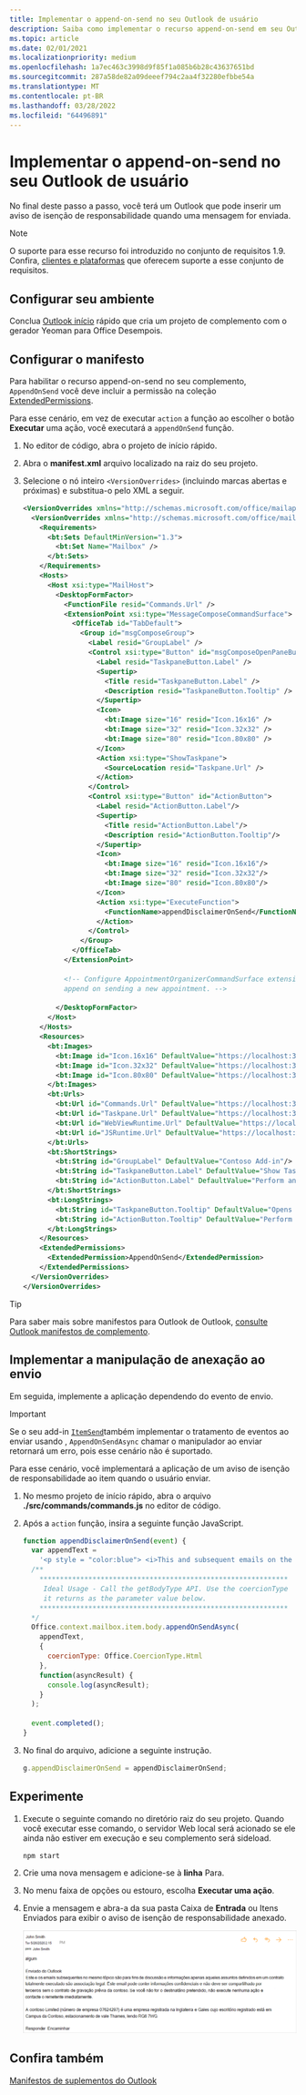 ```yaml
---
title: Implementar o append-on-send no seu Outlook de usuário
description: Saiba como implementar o recurso append-on-send em seu Outlook de complemento.
ms.topic: article
ms.date: 02/01/2021
ms.localizationpriority: medium
ms.openlocfilehash: 1a7ec463c3998d9f85f1a085b6b28c43637651bd
ms.sourcegitcommit: 287a58de82a09deeef794c2aa4f32280efbbe54a
ms.translationtype: MT
ms.contentlocale: pt-BR
ms.lasthandoff: 03/28/2022
ms.locfileid: "64496891"
---
```

# <a name="implement-append-on-send-in-your-outlook-add-in"></a>Implementar o append-on-send no seu Outlook de usuário

No final deste passo a passo, você terá um Outlook que pode inserir um aviso de isenção de responsabilidade quando uma mensagem for enviada.

> [!NOTE]
> O suporte para esse recurso foi introduzido no conjunto de requisitos 1.9. Confira, [clientes e plataformas](/javascript/api/requirement-sets/outlook/outlook-api-requirement-sets#requirement-sets-supported-by-exchange-servers-and-outlook-clients) que oferecem suporte a esse conjunto de requisitos.

## <a name="set-up-your-environment"></a>Configurar seu ambiente

Conclua [Outlook início](../quickstarts/outlook-quickstart.md?tabs=yeomangenerator) rápido que cria um projeto de complemento com o gerador Yeoman para Office Desempois.

## <a name="configure-the-manifest"></a>Configurar o manifesto

Para habilitar o recurso append-on-send no seu complemento, `AppendOnSend` você deve incluir a permissão na coleção [ExtendedPermissions](/javascript/api/manifest/extendedpermissions).

Para esse cenário, em vez de executar `action` a função ao escolher o botão **Executar** uma ação, você executará a `appendOnSend` função.

1. No editor de código, abra o projeto de início rápido.

1. Abra o **manifest.xml** arquivo localizado na raiz do seu projeto.

1. Selecione o nó inteiro `<VersionOverrides>` (incluindo marcas abertas e próximas) e substitua-o pelo XML a seguir.

    ```XML
    <VersionOverrides xmlns="http://schemas.microsoft.com/office/mailappversionoverrides" xsi:type="VersionOverridesV1_0">
      <VersionOverrides xmlns="http://schemas.microsoft.com/office/mailappversionoverrides/1.1" xsi:type="VersionOverridesV1_1">
        <Requirements>
          <bt:Sets DefaultMinVersion="1.3">
            <bt:Set Name="Mailbox" />
          </bt:Sets>
        </Requirements>
        <Hosts>
          <Host xsi:type="MailHost">
            <DesktopFormFactor>
              <FunctionFile resid="Commands.Url" />
              <ExtensionPoint xsi:type="MessageComposeCommandSurface">
                <OfficeTab id="TabDefault">
                  <Group id="msgComposeGroup">
                    <Label resid="GroupLabel" />
                    <Control xsi:type="Button" id="msgComposeOpenPaneButton">
                      <Label resid="TaskpaneButton.Label" />
                      <Supertip>
                        <Title resid="TaskpaneButton.Label" />
                        <Description resid="TaskpaneButton.Tooltip" />
                      </Supertip>
                      <Icon>
                        <bt:Image size="16" resid="Icon.16x16" />
                        <bt:Image size="32" resid="Icon.32x32" />
                        <bt:Image size="80" resid="Icon.80x80" />
                      </Icon>
                      <Action xsi:type="ShowTaskpane">
                        <SourceLocation resid="Taskpane.Url" />
                      </Action>
                    </Control>
                    <Control xsi:type="Button" id="ActionButton">
                      <Label resid="ActionButton.Label"/>
                      <Supertip>
                        <Title resid="ActionButton.Label"/>
                        <Description resid="ActionButton.Tooltip"/>
                      </Supertip>
                      <Icon>
                        <bt:Image size="16" resid="Icon.16x16"/>
                        <bt:Image size="32" resid="Icon.32x32"/>
                        <bt:Image size="80" resid="Icon.80x80"/>
                      </Icon>
                      <Action xsi:type="ExecuteFunction">
                        <FunctionName>appendDisclaimerOnSend</FunctionName>
                      </Action>
                    </Control>
                  </Group>
                </OfficeTab>
              </ExtensionPoint>

              <!-- Configure AppointmentOrganizerCommandSurface extension point to support
              append on sending a new appointment. -->

            </DesktopFormFactor>
          </Host>
        </Hosts>
        <Resources>
          <bt:Images>
            <bt:Image id="Icon.16x16" DefaultValue="https://localhost:3000/assets/icon-16.png"/>
            <bt:Image id="Icon.32x32" DefaultValue="https://localhost:3000/assets/icon-32.png"/>
            <bt:Image id="Icon.80x80" DefaultValue="https://localhost:3000/assets/icon-80.png"/>
          </bt:Images>
          <bt:Urls>
            <bt:Url id="Commands.Url" DefaultValue="https://localhost:3000/commands.html" />
            <bt:Url id="Taskpane.Url" DefaultValue="https://localhost:3000/taskpane.html" />
            <bt:Url id="WebViewRuntime.Url" DefaultValue="https://localhost:3000/commands.html" />
            <bt:Url id="JSRuntime.Url" DefaultValue="https://localhost:3000/runtime.js" />
          </bt:Urls>
          <bt:ShortStrings>
            <bt:String id="GroupLabel" DefaultValue="Contoso Add-in"/>
            <bt:String id="TaskpaneButton.Label" DefaultValue="Show Taskpane"/>
            <bt:String id="ActionButton.Label" DefaultValue="Perform an action"/>
          </bt:ShortStrings>
          <bt:LongStrings>
            <bt:String id="TaskpaneButton.Tooltip" DefaultValue="Opens a pane displaying all available properties."/>
            <bt:String id="ActionButton.Tooltip" DefaultValue="Perform an action when clicked."/>
          </bt:LongStrings>
        </Resources>
        <ExtendedPermissions>
          <ExtendedPermission>AppendOnSend</ExtendedPermission>
        </ExtendedPermissions>
      </VersionOverrides>
    </VersionOverrides>
    ```

> [!TIP]
> Para saber mais sobre manifestos para Outlook de Outlook, [consulte Outlook manifestos de complemento](manifests.md).

## <a name="implement-append-on-send-handling"></a>Implementar a manipulação de anexação ao envio

Em seguida, implemente a aplicação dependendo do evento de envio.

> [!IMPORTANT]
> Se o seu add-in [`ItemSend`](outlook-on-send-addins.md)também implementar o tratamento de eventos ao enviar usando , `AppendOnSendAsync` chamar o manipulador ao enviar retornará um erro, pois esse cenário não é suportado.

Para esse cenário, você implementará a aplicação de um aviso de isenção de responsabilidade ao item quando o usuário enviar.

1. No mesmo projeto de início rápido, abra o arquivo **./src/commands/commands.js** no editor de código.

1. Após a `action` função, insira a seguinte função JavaScript.

    ```js
    function appendDisclaimerOnSend(event) {
      var appendText =
        '<p style = "color:blue"> <i>This and subsequent emails on the same topic are for discussion and information purposes only. Only those matters set out in a fully executed agreement are legally binding. This email may contain confidential information and should not be shared with any third party without the prior written agreement of Contoso. If you are not the intended recipient, take no action and contact the sender immediately.<br><br>Contoso Limited (company number 01624297) is a company registered in England and Wales whose registered office is at Contoso Campus, Thames Valley Park, Reading RG6 1WG</i></p>';  
      /**
        *************************************************************
         Ideal Usage - Call the getBodyType API. Use the coercionType
         it returns as the parameter value below.
        *************************************************************
      */
      Office.context.mailbox.item.body.appendOnSendAsync(
        appendText,
        {
          coercionType: Office.CoercionType.Html
        },
        function(asyncResult) {
          console.log(asyncResult);
        }
      );

      event.completed();
    }
    ```

1. No final do arquivo, adicione a seguinte instrução.

    ```js
    g.appendDisclaimerOnSend = appendDisclaimerOnSend;
    ```

## <a name="try-it-out"></a>Experimente

1. Execute o seguinte comando no diretório raiz do seu projeto. Quando você executar esse comando, o servidor Web local será acionado se ele ainda não estiver em execução e seu complemento será sideload. 

    ```command&nbsp;line
    npm start
    ```

1. Crie uma nova mensagem e adicione-se à **linha** Para.

1. No menu faixa de opções ou estouro, escolha **Executar uma ação**.

1. Envie a mensagem e abra-a da sua pasta Caixa de  **Entrada** ou Itens Enviados para exibir o aviso de isenção de responsabilidade anexado.

    ![Uma captura de tela de uma mensagem de exemplo com o aviso de isenção de responsabilidade anexado ao enviar Outlook na Web.](../images/outlook-web-append-disclaimer.png)

## <a name="see-also"></a>Confira também

[Manifestos de suplementos do Outlook](manifests.md)
